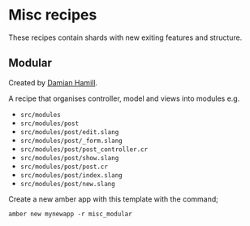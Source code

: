 # Misc recipes

These recipes contain shards with new exiting features and structure.

## Modular

Created by [Damian Hamill](https://github.com/damianham).

A recipe that organises controller, model and views into modules e.g.

- `src/modules`
- `src/modules/post`
- `src/modules/post/edit.slang`
- `src/modules/post/_form.slang`
- `src/modules/post/post_controller.cr`
- `src/modules/post/show.slang`
- `src/modules/post/post.cr`
- `src/modules/post/index.slang`
- `src/modules/post/new.slang`

Create a new amber app with this template with the command;

```
amber new mynewapp -r misc_modular
```
